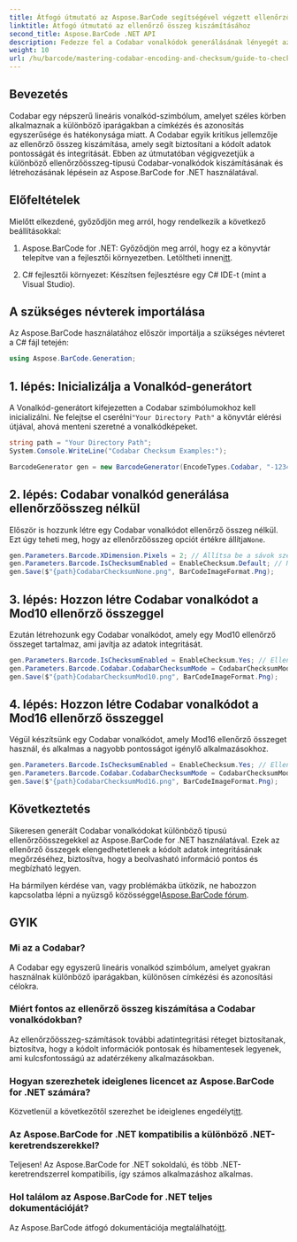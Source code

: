 ```yaml
---
title: Átfogó útmutató az Aspose.BarCode segítségével végzett ellenőrzőösszeg-számításokhoz
linktitle: Átfogó útmutató az ellenőrző összeg kiszámításához
second_title: Aspose.BarCode .NET API
description: Fedezze fel a Codabar vonalkódok generálásának lényegét az Aspose.BarCode for .NET használatával. Ez a lépésről lépésre bemutatja, hogyan hozhat létre vonalkódokat ellenőrző összegekkel és anélkül, javítva az adatok integritását és pontosságát.
weight: 10
url: /hu/barcode/mastering-codabar-encoding-and-checksum/guide-to-checksum-calculation/
---
```

## Bevezetés

Codabar egy népszerű lineáris vonalkód-szimbólum, amelyet széles körben alkalmaznak a különböző iparágakban a címkézés és azonosítás egyszerűsége és hatékonysága miatt. A Codabar egyik kritikus jellemzője az ellenőrző összeg kiszámítása, amely segít biztosítani a kódolt adatok pontosságát és integritását. Ebben az útmutatóban végigvezetjük a különböző ellenőrzőösszeg-típusú Codabar-vonalkódok kiszámításának és létrehozásának lépésein az Aspose.BarCode for .NET használatával.

## Előfeltételek

Mielőtt elkezdené, győződjön meg arról, hogy rendelkezik a következő beállításokkal:

1.  Aspose.BarCode for .NET: Győződjön meg arról, hogy ez a könyvtár telepítve van a fejlesztői környezetben. Letöltheti innen[itt](https://releases.aspose.com/barcode/net/).
   
2. C# fejlesztői környezet: Készítsen fejlesztésre egy C# IDE-t (mint a Visual Studio).


## A szükséges névterek importálása

Az Aspose.BarCode használatához először importálja a szükséges névteret a C# fájl tetején:

```csharp
using Aspose.BarCode.Generation;
```

## 1. lépés: Inicializálja a Vonalkód-generátort

 A Vonalkód-generátort kifejezetten a Codabar szimbólumokhoz kell inicializálni. Ne felejtse el cserélni`"Your Directory Path"` a könyvtár elérési útjával, ahová menteni szeretné a vonalkódképeket.

```csharp
string path = "Your Directory Path";
System.Console.WriteLine("Codabar Checksum Examples:");

BarcodeGenerator gen = new BarcodeGenerator(EncodeTypes.Codabar, "-12345-");
```

## 2. lépés: Codabar vonalkód generálása ellenőrzőösszeg nélkül

 Először is hozzunk létre egy Codabar vonalkódot ellenőrző összeg nélkül. Ezt úgy teheti meg, hogy az ellenőrzőösszeg opciót értékre állítja`None`.

```csharp
gen.Parameters.Barcode.XDimension.Pixels = 2; // Állítsa be a sávok szélességét
gen.Parameters.Barcode.IsChecksumEnabled = EnableChecksum.Default; // Nincs ellenőrző összeg
gen.Save($"{path}CodabarChecksumNone.png", BarCodeImageFormat.Png);
```

## 3. lépés: Hozzon létre Codabar vonalkódot a Mod10 ellenőrző összeggel

Ezután létrehozunk egy Codabar vonalkódot, amely egy Mod10 ellenőrző összeget tartalmaz, ami javítja az adatok integritását.

```csharp
gen.Parameters.Barcode.IsChecksumEnabled = EnableChecksum.Yes; // Ellenőrző összeg engedélyezése
gen.Parameters.Barcode.Codabar.CodabarChecksumMode = CodabarChecksumMode.Mod10; // Állítsa be a Mod10-et
gen.Save($"{path}CodabarChecksumMod10.png", BarCodeImageFormat.Png);
```

## 4. lépés: Hozzon létre Codabar vonalkódot a Mod16 ellenőrző összeggel

Végül készítsünk egy Codabar vonalkódot, amely Mod16 ellenőrző összeget használ, és alkalmas a nagyobb pontosságot igénylő alkalmazásokhoz.

```csharp
gen.Parameters.Barcode.IsChecksumEnabled = EnableChecksum.Yes; // Ellenőrző összeg engedélyezése
gen.Parameters.Barcode.Codabar.CodabarChecksumMode = CodabarChecksumMode.Mod16; // Állítsa be a Mod16-ot
gen.Save($"{path}CodabarChecksumMod16.png", BarCodeImageFormat.Png);
```

## Következtetés

Sikeresen generált Codabar vonalkódokat különböző típusú ellenőrzőösszegekkel az Aspose.BarCode for .NET használatával. Ezek az ellenőrző összegek elengedhetetlenek a kódolt adatok integritásának megőrzéséhez, biztosítva, hogy a beolvasható információ pontos és megbízható legyen.

Ha bármilyen kérdése van, vagy problémákba ütközik, ne habozzon kapcsolatba lépni a nyüzsgő közösséggel[Aspose.BarCode fórum](https://forum.aspose.com/c/barcode/13).

## GYIK

### Mi az a Codabar?

A Codabar egy egyszerű lineáris vonalkód szimbólum, amelyet gyakran használnak különböző iparágakban, különösen címkézési és azonosítási célokra.

### Miért fontos az ellenőrző összeg kiszámítása a Codabar vonalkódokban?

Az ellenőrzőösszeg-számítások további adatintegritási réteget biztosítanak, biztosítva, hogy a kódolt információk pontosak és hibamentesek legyenek, ami kulcsfontosságú az adatérzékeny alkalmazásokban.

### Hogyan szerezhetek ideiglenes licencet az Aspose.BarCode for .NET számára?

 Közvetlenül a következőtől szerezhet be ideiglenes engedélyt[itt](https://purchase.conholdate.com/temporary-license/).

### Az Aspose.BarCode for .NET kompatibilis a különböző .NET-keretrendszerekkel?

Teljesen! Az Aspose.BarCode for .NET sokoldalú, és több .NET-keretrendszerrel kompatibilis, így számos alkalmazáshoz alkalmas.

### Hol találom az Aspose.BarCode for .NET teljes dokumentációját?

Az Aspose.BarCode átfogó dokumentációja megtalálható[itt](https://reference.aspose.com/barcode/net/).